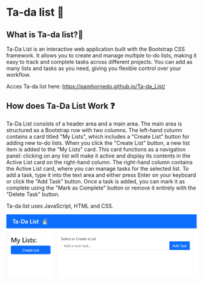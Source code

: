 # Ta-da list 📝
## What is Ta-da list?🧐
Ta-Da List is an interactive web application built with the Bootstrap CSS framework. It allows you to create and manage multiple to-do lists, making it easy to track and complete tasks across different projects. You can add as many lists and tasks as you need, giving you flexible control over your workflow.

Acces Ta-da list here: https://pamhornedo.github.io/Ta-da_List/

## How does Ta-Da List Work ❓
Ta-Da List consists of a header area and a main area. The main area is structured as a Bootstrap row with two columns. The left-hand column contains a card titled "My Lists", which includes a "Create List" button for adding new to-do lists.
When you click the "Create List" button, a new list item is added to the "My Lists" card. This card functions as a navigation panel: clicking on any list will make it active and display its contents in the Active List card on the right-hand column.
The right-hand column contains the Active List card, where you can manage tasks for the selected list. To add a task, type it into the text area and either press Enter on your keyboard or click the "Add Task" button. Once a task is added, you can mark it as complete using the "Mark as Complete" button or remove it entirely with the "Delete Task" button.

Ta-da list uses JavaScript, HTML and CSS. 


![alt text](assets/gif/Animation2.gif)



